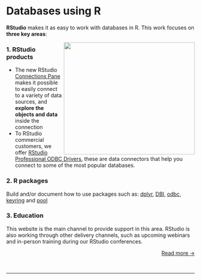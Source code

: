 
# Databases using R

**RStudio** makes it as easy to work with databases in R. This work focuses on **three key areas**:

<div>
  <img src="/homepage/connection.png"   align="right" height="300" width="350">
</div>

### 1. RStudio products

- The new RStudio [Connections Pane](/connections) makes it possible to easily connect to a variety of data sources, and **explore the objects and data** inside the connection 
- To RStudio commercial customers, we offer [RStudio Professional ODBC Drivers](/tooling/pro-drivers), these are data connectors that help you connect to some of the most popular databases.

### 2. R packages

Build and/or document how to use packages such as: [dplyr](/dplyr), [DBI](/dbi), [odbc](/odbc), [keyring](/best-practices/managing-credentials/) and [pool](/r-packages/pool)


### 3. Education

This website is the main channel to provide support in this area.  RStudio is also working through other delivery channels, such as upcoming webinars and in-person training during our RStudio conferences.

<p align = "right">
  <a href="/getting-started/overview" class="more" title="Read More...">Read more &rarr;</a>
</p>


</br>

<hr>
